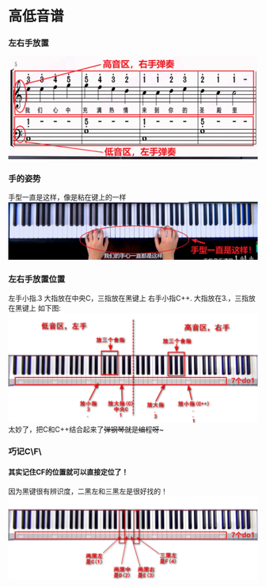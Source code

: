 # 高低音谱
### 左右手放置
![img.png](高低音谱解决左右手弹哪些.png)
### 手的姿势
手型一直是这样，像是粘在键上的一样
![img.png](手型一直是这样，像是粘在键上的一样.png)
### 左右手放置位置
左手小指.3 大指放在中央C，三指放在黑键上
右手小指C++. 大指放在3.，三指放在黑键上
如下图:
![CC++弹钢琴的编程之道](弹钢琴的左右手放置.png)
太妙了，把C和C++结合起来了~~弹钢琴就是编程呀~~~

### 巧记C\F\
#### 其实记住CF的位置就可以直接定位了！
因为黑键很有辨识度，二黑左和三黑左是很好找的！
![img.png](记住CF键的特殊位置就直接可以定位了.png)